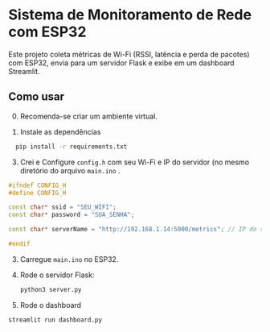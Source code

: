# Sistema de Monitoramento de Rede com ESP32

Este projeto coleta métricas de Wi-Fi (RSSI, latência e perda de pacotes) com ESP32, envia para um servidor Flask e exibe em um dashboard Streamlit.

## Como usar

0. Recomenda-se criar um ambiente virtual.

1. Instale as dependências
 ```bash
   pip install -r requirements.txt
 ```

3. Crei e Configure `config.h` com seu Wi-Fi e IP do servidor (no mesmo diretório do arquivo `main.ino` .

```c++
#ifndef CONFIG_H
#define CONFIG_H

const char* ssid = "SEU_WIFI";
const char* password = "SUA_SENHA";

const char* serverName = "http://192.168.1.14:5000/metrics"; // IP do servidor Flask

#endif
```


3. Carregue `main.ino` no ESP32.
4. Rode o servidor Flask:
   ```bash
   python3 server.py
   ```

5. Rode o dashboard
  ```bash
  streamlit run dashboard.py
   ```

